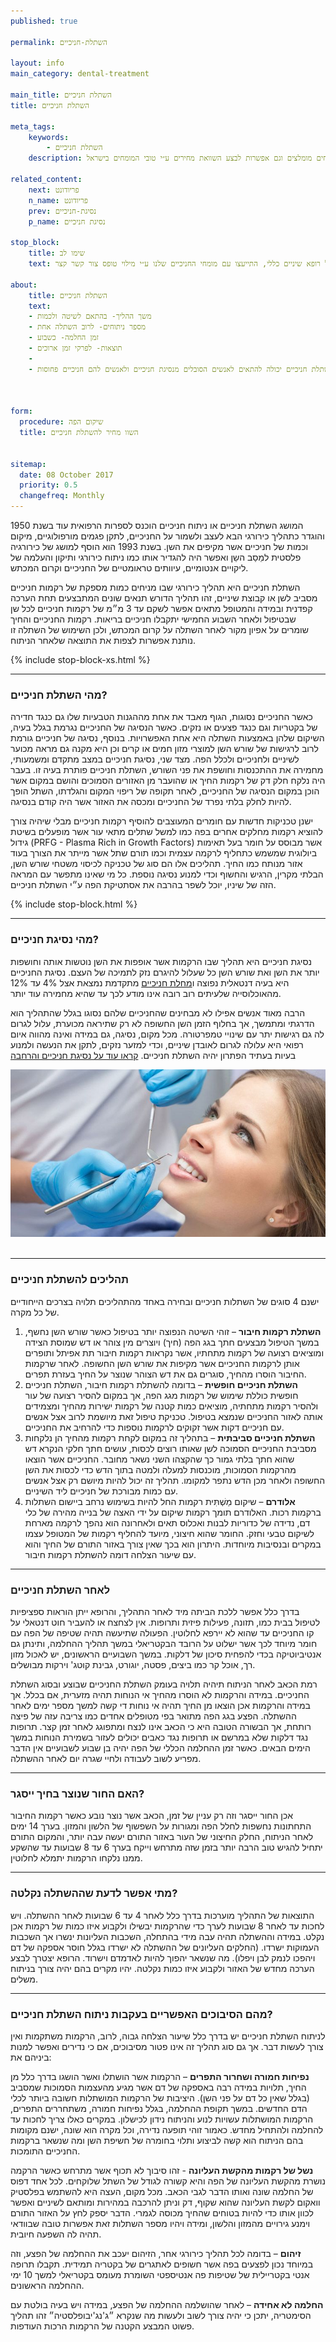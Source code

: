 ```yaml
---
published: true

permalink: השתלת-חניכיים

layout: info
main_category: dental-treatment

main_title: השתלת חניכיים
title: השתלת חניכיים

meta_tags:
    keywords:
        - השתלת חניכיים
    description: השתלת חניכיים - הסבר על 4 טכניקות באמצעותן מבצעים את ההשתלה, סיבוכים וסיכונים, מומחים מומלצים וגם אפשרות לבצע השוואת מחירים ע״י טובי המומחים בישראל

related_content:
    next: פריודונט
    n_name: פריודונט
    prev: נסיגת-חניכיים
    p_name: נסיגת חניכיים

stop_block: 
    title: שימו לב
    text: זקוקים להליך מורכב כמו השתלת חניכיים בשל מחלת חניכיים קשה? חשוב שאת הטיפול תעברו אצל פריודונט ולא אצל רופא שיניים כללי, התייעצו עם מומחי החניכיים שלנו ע״י מילוי טופס צור קשר קצר.
    
about:
    title: השתלת חניכיים
    text: 
    - משך ההליך- בהתאם לשיטה ולכמות 
    - מספר ניתוחים- לרוב השתלה אחת
    - זמן החלמה- כשבוע
    - תוצאות- לפרקי זמן ארוכים
    - 
    - השתלת חניכיים יכולה להתאים לאנשים הסובלים מנסיגת חניכיים ולאנשים להם חניכיים פחוסות.

   

form:
  procedure: שיקום הפה
  title: השוו מחיר להשתלת חניכיים

  
sitemap: 
  date: 08 October 2017
  priority: 0.5
  changefreq: Monthly
---
```

המושג השתלת חניכיים או ניתוח חניכיים הוכנס לספרות הרפואית עוד בשנת 1950 והוגדר כתהליך כירורגי הבא לעצב ולשמור על החניכיים, לתקן פגמים מורפולוגיים, מיקום וכמות של חניכיים אשר מקיפים את השן. בשנת 1993 הוא הוסף למושג של כירורגיה פלסטית למֵסַב השֵן ואפשר היה להגדיר אותו כמו ניתוח כירורגי ותיקון והעלמה של ליקויים אנטומיים, עיוותים טראומטיים של החניכיים וקרום המכתש.

השתלת חניכיים היא תהליך כירורגי שבו מניחים כמות מספקת של רקמות חניכיים מסביב לשן או קבוצת שיניים, זהו תהליך הדורש תנאים שונים המתבצעים תחת הערכה קפדנית ובמידה והמטופל מתאים אפשר לשקם עד 3 מ״מ של רקמות חניכיים לכל שן שבטיפול ולאחר השבוע החמישי יתקבלו חניכיים בריאות. רקמות החניכיים והחיך שומרים על אפיון מקור לאחר השתלה על קרום המכתש, ולכן השימוש של השתלה זו נותנת אפשרות לצפות את התוצאה שלאחר הניתוח.

 {% include stop-block-xs.html %}  

- - - - - -

###  מהי השתלת חניכיים?

כאשר החניכיים נסוגות, הגוף מאבד את אחת מההגנות הטבעיות שלו גם כנגד חדירה של בקטריות וגם כנגד פצעים או נזקים. כאשר הנסיגה של החניכיים נגרמת בגלל בעיה, השיקום שלהן באמצעות השתלה היא אחת האפשרויות. בנוסף, נסיגה של חניכיים גורמת לרוב לרגישות של שורש השן למוצרי מזון חמים או קרים וכן היא מקנה גם מראה מכוער לשיניים ולחניכיים ולכלל הפה. מצד שני, נסיגת חניכיים במצב מתקדם ומשמעותי, מחמירה את ההתכנסות וחושפת את פני השורש, השתלת חניכיים פותרת בעיה זו. בעבר היה נלקח חלק דק של רקמות החיך או שהועבר מן האזורים הסמוכים והושם במקום אשר הוכן במקום הנסיגה של החניכיים, לאחר תקופה של ריפוי המקום והגלדתו, השתל הופך להיות לחלק בלתי נפרד של החניכיים ומכסה את האזור אשר היה קודם בנסיגה. 

ישנן טכניקות חדשות עם חומרים המעוצבים להוסיף רקמות חניכיים מבלי שיהיה צורך להוציא רקמות מחלקים אחרים בפה כמו למשל שתלים מתאי עור אשר מופעלים בשיטת גידול (PRFG - Plasma Rich in Growth Factors) אשר מבוסס על חומר בעל תאימות ביולוגית שמשמש כתחליף לרקמה עצמית וכמו תורם שתל אשר מייתר את הצורך בעוד אזור מנותח כמו החיך. תהליכים אלו הם סוג של טכניקה לכיסוי משטחי שורש השן, הבלתי מקרין, הרגיש והחשוף וכדי למנוע נסיגה נוספת. כל מי שאינו מתפשר עם המראה הזה של שיניו, יוכל לשפר בהרבה את אסתטיקת הפה ע״י השתלת חניכיים.

 {% include stop-block.html %}  

- - - - - -

###  מהי נסיגת חניכיים?

נסיגת חניכיים היא תהליך שבו הרקמות אשר אופפות את השן נוטשות אותה וחושפות יותר את השן ואת שורש השן כל שעלול להיגרם נזק לתמיכה של העצם. נסיגת החניכיים היא בעיה דנטאלית נפוצה ו[מחלת חניכיים](/מחלת-חניכיים) מתקדמת נמצאת אצל 4% עד 12% מהאוכלוסייה שלעיתים רוב רובה אינו מודע לכך עד שהיא מחמירה עוד יותר.

הרבה מאוד אנשים אפילו לא מבחינים שהחניכיים שלהם נסוגו בגלל שהתהליך הוא הדרגתי ומתמשך, אך בחלוף הזמן השן החשופה לא רק שתיראה מכוערת, עלול לגרום לה גם רגישות יתר עם שינויי טמפרטורה. מכל מקום, נסיגה, גם במידה ואינה מהווה איום רפואי היא עלולה לגרום לאובדן שיניים, וכדי למזער נזקים, לתקן את הנעשה ולמנוע בעיות בעתיד הפתרון יהיה השתלת חניכיים. [קראו עוד על נסיגת חניכיים והרחבה](/נסיגת-חניכיים)


 ![{{ page.title }}](/images/articles/dental-treatment.jpg)  

- - - - - -

###  תהליכים להשתלת חניכיים

ישנם 4 סוגים של השתלות חניכיים ובחירה באחד מהתהליכים תלויה בצרכים הייחודיים של כל מקרה.

1. **השתלת רקמות חיבור** – זוהי השיטה הנפוצה יותר בטיפול כאשר שורש השן נחשף, במשך הטיפול מבצעים חתך בגג הפה (חיך) ויוצרים מין צוהר או דש שמוסת הצידה ומוציאים רצועה של רקמות מתחתיו, אשר נקראות רקמות חיבור תת אפיתל ותופרים אותן לרקמות החניכיים אשר מקיפות את שורש השן החשופה. לאחר שרקמות החיבור הוסרו מהחיך, סוגרים גם את דש הצוהר שנוצר על החיך בעזרת תפרים.
2. **השתלת חניכיים חופשית** – בדומה להשתלת רקמות חיבור, השתלת חניכיים חופשית כוללת שימוש של רקמות מגג הפה, אך במקום להסיר רצועה של עור ולהסיר רקמות מתחתיה, מוציאים כמות קטנה של רקמות ישירות מהחיך ומצמידים אותה לאזור החניכיים שנמצא בטיפול. טכניקת טיפול זאת מיושמת לרוב אצל אנשים עם חניכיים דקות אשר זקוקים לרקמות נוספות כדי להרחיב את החניכיים.
3. **השתלת חניכיים סביבתית** – בתהליך זה במקום לקחת רקמות מהחיך הן נלקחות מסביבת החניכיים הסמוכה לשן שאותו רוצים לכסות, עושים חתך חלקי הנקרא דש שהוא חתך בלתי גמור כך שהקצהו השני נשאר מחובר. החניכיים אשר הוצאו מהרקמות הסמוכות, מוכנסות למעלה ולמטה בתוך הדש כדי לכסות את השן החשופה ולאחר מכן הדש נתפר למקומו. תהליך זה יכול להיות מיושם רק אצל אנשים עם כמות מבורכת של חניכיים ליד השיניים.
4. **אלודרם** – שיקום מַשְׁתִּית רקמות החל להיות בשימוש נרחב ביישום השתלות ברקמות רכות. האלודרם תומך רקמות שיקום על ידי האצה של בנייה מהירה של כלי דם, נדידה של כדוריות לבנות ואכלוס תאים ולאחרונה הוא נהפך לרקמה מארחת לשיקום טבעי וחזק. החומר שהוא חיצוני, מיועד להחליף רקמות של המטופל עצמו במקרים ובנסיבות מיוחדות. היתרון הוא בכך שאין צורך באזור התורם של החיך והוא עם שיעור הצלחה דומה להשתלת רקמות חיבור.


- - - - - -

###  לאחר השתלת חניכיים

בדרך כלל אפשר ללכת הביתה מיד לאחר התהליך, והרופא ייתן הוראות ספציפיות לטיפול בבית כמו, תזונה, פעילות פיזית ותרופות. אין לצחצח או להעביר חוט דנטאלי על קו החניכיים עד שהוא לא יירפא לחלוטין. הפעולה שתיעשה תהיה שטיפה של הפה עם חומר מיוחד לכך אשר ישלוט על הרובד הבקטריאלי במשך תהליך ההחלמה, ותינתן גם אנטיביוטיקה בכדי להפחית סיכון של דלקות. במשך השבועיים הראשונים, יש לאכול מזון רך, אוכל קר כמו ביצים, פסטה, יוגורט, גבינת קוטג' וירקות מבושלים. 

רמת הכאב לאחר הניתוח תיהיה תלויה בעומק השתלת החניכיים שבוצע ובסוג השתלת החניכיים. במידה והרקמות לא הוסרו מהחיך אי הנוחות תהיה מזערית, אם בכלל. אך במידה והרקמות אכן הוצאו מן החיך תהיה אי נוחות די קשה למשך מספר ימים לאחר ההשתלה. הפצע בגג הפה מתואר בפי מטופלים אחדים כמו צריבה עזה של פיצה רותחת, אך הבשורה הטובה היא כי הכאב אינו לנצח ומתפוגג לאחר זמן קצר. תרופות נגד דלקות שלא במרשם או תרופות נגד כאבים יכולים לעזור בשמירת הנוחות במשך הימים הבאים. כאשר זמן ההחלמה הכללי של הפה יהיה בן שבוע לשבועיים אין הדבר מפריע לשוב לעבודה ולחיי שגרה יום לאחר ההשתלה.
- - - - - -

###  האם החור שנוצר בחיך ייסגר?

אכן החור ייסגר וזה רק עניין של זמן, הכאב אשר נוצר נובע כאשר רקמות החיבור התחתונות נחשפות לחלל הפה ומגורות על השפשוף של הלשון והמזון. בערך 14 ימים לאחר הניתוח, החלק החיצוני של העור באזור התורם יעשה עבה יותר, והמקום התורם יתחיל להגיש טוב הרבה יותר בזמן שזה מתרחש וייקח בערך 6 עד 8 שבועות עד שהשקע ממנו נלקחו הרקמות יתמלא לחלוטין.
- - - - - -

###  מתי אפשר לדעת שההשתלה נקלטה?

התוצאות של התהליך מוערכות בדרך כלל לאחר 4 עד 6 שבועות לאחר ההשתלה. ויש לחכות עד לאחר 8 שבועות לערך כדי שהרקמות יבשילו ולקבוע איזו כמות של רקמות אכן נקלט. במידה וההשתלה תהיה עבה מידי בהתחלה, השכבות העליונות ינשרו אך השכבות העמוקות ישרדו. (החלקים העליונים של ההשתלה לא ישרדו בגלל חוסר אספקה של דם ויהפכו לנמק לבן ויפלו). מה שנשאר יהפוך להיות לאדמדם וישרוד. הרופא יצטרך לבצע הערכה מחדש של האזור ולקבוע איזו כמות נקלטה. יהיו מקרים בהם יהיה צורך בניתוח משלים.
- - - - - -

###  מהם הסיבוכים האפשריים בעקבות ניתוח השתלת חניכיים?

לניתוח השתלת חניכיים יש בדרך כלל שיעור הצלחה גבוה, לרוב, הרקמות משתקמות ואין צורך לעשות דבר. אך גם סוג תהליך זה אינו פטור מסיבוכים, אם כי נדירים ואפשר למנות ביניהם את:
  
**נפיחות חמורה ושחרור התפרים** – הרקמות אשר הושתלו ואשר הושגו בדרך כלל מן החיך, תלויות במידה רבה באספקה של דם אשר מגיע מהעצמות הסמוכות שמסביב (בגלל שאין כל דם על פני השן). היציבות של הרקמות המושתלות חשובה ביותר לכלי הדם החדשים. במשך תקופת ההחלמה, בגלל נפיחות חמורה, משתחררים התפרים, הרקמות המושתלות עשויות לנוע והניתוח נידון לכישלון. במקרים כאלו צריך לחכות עד להחלמה ולהתחיל מחדש. כאמור זוהי תופעה נדירה, וכל מקרה הוא שונה, ישנם מקומות בהם הניתוח הוא קשה לביצוע ותלוי בחומרה של חשיפת השן ומה שנשאר ברקמות החניכיים התומכות.

**נשל של רקמות מהקשת העליונה** - זהו סיבוך לא תכוף אשר מתרחש כאשר הרקמה נושרת מהקשת העליונה של הפה והיא קשורה לגודל של השתל שלוקחים. לכל אחד דפוס של החלמה שונה ואותו הדבר לגבי הכאב. מכל מקום, העצה היא להשתמש בפלסטיק וואקום לקשת העליונה שהוא שקוף, דק וניתן להרכבה במהירות ומותאם לשיניים ואפשר לכוון אותו כדי להיות בטוחים שהחיך מכוסה לגמרי. הדבר יספק לחץ על האזור התורם וימנע גירויים מהמזון והלשון, ומידה ויהיו מספר השתלות זאת אפשרות טובה שבוודאי תהיה לה השפעה חיובית.

**זיהום** – בדומה לכל תהליך כירורגי אחר, הזיהום יעכב את ההחלמה של הפצע, וזה במיוחד נכון לפצעים בפה אשר חשופים לאתגרים של בקטריה תמידית. תקבלו תרופה אנטי בקטריילית של שטיפות פה אנטיספטי השומרת מעומס בקטריאלי למשך 10 ימי ההחלמה הראשונים.

**החלמה לא אחידה** – לאחר שהושלמה ההחלמה של הפצע, במידה ויש בעיה בולטת עם הסימטריה, יתכן כי יהיה צורך לשוב ולעשות מה שנקרא ״ג'נג'יבופלסטיה״ זהו תהליך פשוט המבצע הקטנה של הרקמות הרכות העודפות.